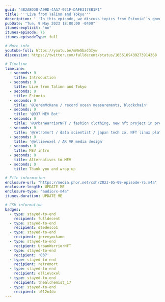 ```yaml
---
guid: "482AEDD0-A99D-4AA7-921F-DAFE3178B1F1"
title: '''Live from Talinn and Tokyo'''
description: '''In this episode, we discuss topics from Estonia''s government transparency to ocean measurement data on blockchain, MEV bot, fashion clothing in NFT, and security in crypto. We also hear from data sciences professionals talking about their work on NFT platforms and ZKP learning. Featuring a roundtable with diverse perspectives, this episode brings you a treasure trove of insights from across the globe.''' 
pubDate: "Tue, 9 May 2023 18:00:00 -0400"
itunes-explicit: "no"
itunes-episode: 75
itunes-episodeType: full

# More info
youtube-full: https://youtu.be/mNeSbaCGIyw
discussion: https://twitter.com/fulldecent/status/1656109439273914368

# Timeline
timeline:
  - seconds: 0
    title: Introduction
  - seconds: 0
    title: Live from Talinn and Tokyo
  - seconds: 0
    title: Estonia
  - seconds: 0
    title: '@JeremMcKane / record ocean measurements, blockchain'
  - seconds: 0
    title: '@037 MEV Bot'
  - seconds: 0
    title: '@UrbanWarriorNFT / fashion clothing, new nft project in progress'
  - seconds: 0
    title: '@retromort / data scientist / japan tech co, NFT linux platform / interest in ZKP, nft'
  - seconds: 0
    title: '@ellievoxel / AR VR media design'
  - seconds: 0
    title: MEV intro
  - seconds: 0
    title: Alternatives to MEV
  - seconds: 0
    title: Thank you and wrap up

# File information
enclosure-url: "https://media.phor.net/csh/2023-05-09-episode-75.m4a"
enclosure-length: UPDATE ME
enclosure-type: "audio/x-m4a"
itunes-duration: UPDATE ME

# CSH information
badges:
  - type: stayed-to-end
    recipient: fulldecent
  - type: stayed-to-end
    recipient: dtedesco1
  - type: stayed-to-end
    recipient: jeremymckane
  - type: stayed-to-end
    recipient: UrbanWarriorNFT
  - type: stayed-to-end
    recipient: '037'
  - type: stayed-to-end
    recipient: retromort
  - type: stayed-to-end
    recipient: ellievoxel
  - type: stayed-to-end
    recipient: thealchemist_17
  - type: stayed-to-end
    recipient: t012n4do
---
```

